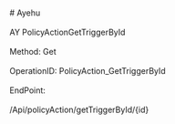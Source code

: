 <br>#     Ayehu</br>
<br>AY PolicyActionGetTriggerById</br>
<br>Method: Get</br>
<br>OperationID: PolicyAction_GetTriggerById</br>
<br>EndPoint:</br>
<br>/Api/policyAction/getTriggerById/{id}</br>
